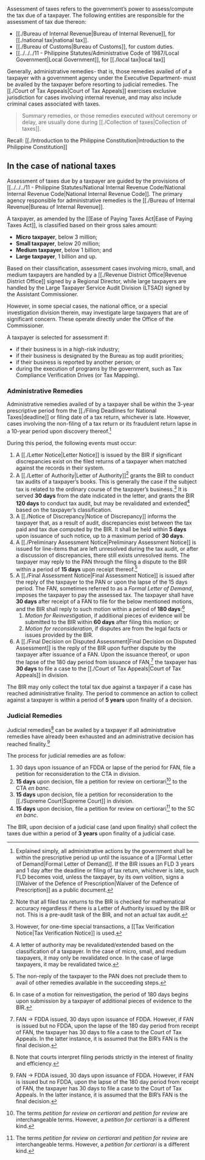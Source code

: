 Assessment of taxes refers to the government’s power to assess/compute the tax due of a taxpayer. The following entities are responsible for the assessment of tax due thereon:

- [[./Bureau of Internal Revenue|Bureau of Internal Revenue]], for [[./national tax|national tax]].
- [[./Bureau of Customs|Bureau of Customs]], for custom duties.
- [[../../../11 - Philippine Statutes/Administrative Code of 1987/Local Government|Local Government]], for [[./local tax|local tax]]

Generally, administrative remedies- that is, those remedies availed of of a taxpayer with a government agency under the Executive Department- must be availed by the taxpayer before resorting to judicial remedies. The [[./Court of Tax Appeals|Court of Tax Appeals]] exercises exclusive jurisdiction for cases involving internal revenue, and may also include criminal cases associated with taxes.

> Summary remedies, or those remedies executed without ceremony or delay, are usually done during [[./Collection of taxes|Collection of taxes]].

Recall: [[./Introduction to the Philippine Constitution|Introduction to the Philippine Constitution]]

## In the case of national taxes
Assessment of taxes due by a taxpayer are guided by the provisions of [[../../../11 - Philippine Statutes/National Internal Revenue Code/National Internal Revenue Code|National Internal Revenue Code]]. The primary agency responsible for administrative remedies is the [[./Bureau of Internal Revenue|Bureau of Internal Revenue]].

A taxpayer, as amended by the [[Ease of Paying Taxes Act|Ease of Paying Taxes Act]], is classified based on their gross sales amount:
- **Micro taxpayer**, below 3 million;
- **Small taxpayer**, below 20 million;
- **Medium taxpayer**, below 1 billion; and
- **Large taxpayer**, 1 billion and up.

Based on their classification, assessment cases involving micro, small, and medium taxpayers are handled by a [[./Revenue District Office|Revenue District Office]] signed by a Regional Director, while large taxpayers are handled by the Large Taxpayer Service Audit Division (LTSAD) signed by the Assistant Commissioner. 

However, in some special cases, the national office, or a special investigation division therein, may investigate large taxpayers that are of significant concern. These operate directly under the Office of the Commissioner.

A taxpayer is selected for assessment if:
- if their business is in a high-risk industry;
- if their business is designated by the Bureau as top audit priorities;
- if their business is reported by another person; or
- during the execution of programs by the government, such as Tax Compliance Verification Drives (or Tax Mapping).

### Administrative Remedies
Administrative remedies availed of by a taxpayer shall be within the 3-year prescriptive period from the [[./Filing Deadlines for National Taxes|deadline]] or filing date of a tax return, whichever is late. However, cases involving the non-filing of a tax return or its fraudulent return lapse in a 10-year period upon discovery thereof.[^1]

During this period, the following events must occur:
1. A [[./Letter Notice|Letter Notice]] is issued by the BIR if significant discrepancies exist on the filed returns of a taxpayer when matched against the records in their system.
2. A [[./Letter of Authority|Letter of Authority]][^2] grants the BIR to conduct tax audits of a taxpayer’s books. This is generally the case if the subject tax is related to the ordinary course of the taxpayer’s business.[^3] It is served **30 days** from the date indicated in the letter, and grants the BIR **120 days** to conduct tax audit, but may be revalidated and extended[^4] based on the taxpayer’s classification.
3. A [[./Notice of Discrepancy|Notice of Discrepancy]] informs the taxpayer that, as a result of audit, discrepancies exist between the tax paid and tax due computed by the BIR. It shall be held within **5 days** upon issuance of such notice, up to a maximum period of **30 days**.
4. A [[./Preliminary Assessment Notice|Preliminary Assessment Notice]] is issued for line-items that are left unresolved during the tax audit, or after a discussion of discrepancies, there still exists unresolved items. The taxpayer may reply to the PAN through the filing a dispute to the BIR within a period of **15 days** upon receipt thereof.[^5]
5. A [[./Final Assessment Notice|Final Assessment Notice]] is issued after the reply of the taxpayer to the PAN or upon the lapse of the 15 days period. The FAN, sometimes referred to as a *Formal Letter of Demand*, imposes the taxpayer to pay the assessed tax. The taxpayer shall have **30 days** after receipt of a FAN to file for the below mentioned motions, and the BIR shall reply to such motion within a period of **180 days**:[^6]
	1. *Motion for Reinvestigation*, if additional pieces of evidence will be submitted to the BIR within **60 days** after filing this motion; or
	2. *Motion for reconsideration*, if disputes are from the legal facts or issues provided by the BIR.
6. A [[./Final Decision on Disputed Assessment|Final Decision on Disputed Assessment]] is the reply of the BIR upon further dispute by the taxpayer after issuance of a FAN. Upon the issuance thereof, or upon the lapse of the 180 day period from issuance of FAN,[^7] the taxpayer has **30 days** to file a case to the [[./Court of Tax Appeals|Court of Tax Appeals]] in division.

The BIR may only collect the total tax due against a taxpayer if a case has reached administrative finality. The period to commence an action to collect against a taxpayer is within a period of **5 years** upon finality of a decision.

### Judicial Remedies
Judicial remedies[^8] can be availed by a taxpayer if all administrative remedies have already been exhausted and an administrative decision has reached finality.[^7]

The process for judicial remedies are as follow:
1. 30 days upon issuance of an FDDA or lapse of the period for FAN, file a petition for reconsideration to the CTA in division.
2. **15 days** upon decision, file a petition for review on certiorari[^9] to the CTA *en banc*.
3. **15 days** upon decision, file a petition for reconsideration to the [[./Supreme Court|Supreme Court]] in division.
4. **15 days** upon decision, file a petition for review on certiorari[^9] to the SC *en banc*.

The BIR, upon decision of a judicial case (and upon finality) shall collect the taxes due within a period of **3 years** upon finality of a judicial case.

[^1]: Explained simply, all administrative actions by the government shall be within the prescriptive period up until the issuance of a [[Formal Letter of Demand|Formal Letter of Demand]]. If the BIR issues an FLD 3 years and 1 day after the deadline or filing of tax return, whichever is late, such FLD becomes void, unless the taxpayer, by its own volition, signs a [[Waiver of the Defence of Prescription|Waiver of the Defence of Prescription]] as a public document.
[^2]: Note that all filed tax returns to the BIR is checked for mathematical accuracy regardless if there is a Letter of Authority issued by the BIR or not. This is a pre-audit task of the BIR, and not an actual tax audit.
[^3]: However, for one-time special transactions, a [[Tax Verification Notice|Tax Verification Notice]] is used.
[^4]: A letter of authority may be revalidated/extended based on the classification of a taxpayer. In the case of micro, small, and medium taxpayers, it may only be revalidated once. In the case of large taxpayers, it may be revalidated twice.
[^5]: The non-reply of the taxpayer to the PAN does not preclude them to avail of other remedies available in the succeeding steps.
[^6]: In case of a motion for reinvestigation, the period of 180 days begins upon submission by a taxpayer of additional pieces of evidence to the BIR.
[^7]: FAN → FDDA issued, 30 days upon issuance of FDDA. However, if FAN is issued but no FDDA, upon the lapse of the 180 day period from receipt of FAN, the taxpayer has 30 days to file a case to the Court of Tax Appeals. In the latter instance, it is assumed that the BIR’s FAN is the final decision.
[^8]: Note that courts interpret filing periods strictly in the interest of finality and efficiency.
[^9]: The terms *petition for review on certiorari* and *petition for review* are interchangeable terms. However, a *petition for certiorari* is a different kind.
